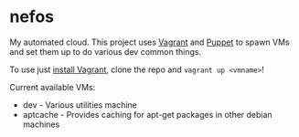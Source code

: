 nefos
=====

My automated cloud. This project uses [Vagrant](http://www.vagrantup.com/) and [Puppet](http://puppetlabs.com/)
to spawn VMs and set them up to do various dev common things.

To use just [install Vagrant](http://docs.vagrantup.com/v2/installation/index.html), clone the repo and
`vagrant up <vmname>`!

Current available VMs:

* dev - Various utilities machine
* aptcache - Provides caching for apt-get packages in other debian machines
